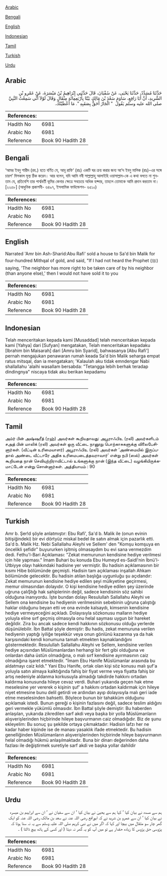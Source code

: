 [Arabic](#arabic)

[Bengali](#bengali)

[English](#english)

[Indonesian](#indonesian)

[Tamil](#tamil)

[Turkish](#turkish)

[Urdu](#urdu)

## Arabic


<div dir="rtl" lang="ar" style={{fontSize:'larger',backgroundColor:'#f8f9fa',padding:20}}>
حَدَّثَنَا مُسَدَّدٌ، حَدَّثَنَا يَحْيَى، عَنْ سُفْيَانَ، قَالَ حَدَّثَنِي إِبْرَاهِيمُ بْنُ مَيْسَرَةَ، عَنْ عَمْرِو بْنِ الشَّرِيدِ، أَنَّ أَبَا رَافِعٍ، سَاوَمَ سَعْدَ بْنَ مَالِكٍ بَيْتًا بِأَرْبَعِمِائَةِ مِثْقَالٍ وَقَالَ لَوْلاَ أَنِّي سَمِعْتُ النَّبِيَّ صلى الله عليه وسلم يَقُولُ ‏ "‏ الْجَارُ أَحَقُّ بِصَقَبِهِ ‏"‏‏.‏ مَا أَعْطَيْتُكَ‏.‏
</div>
<div style={{backgroundColor:'#f8f9fa',padding:20, marginBottom: 10}}><table> <thead> <tr> <th>References:</th> <th></th> </tr> </thead> <tbody><tr><td>Hadith No</td><td>6981</td></tr><tr><td>Arabic No</td><td>6981</td></tr><tr><td>Reference</td><td>Book 90 Hadith 28</td></tr></tbody></table></div>

## Bengali


<div dir="ltr" lang="bn" style={{fontSize:'larger',backgroundColor:'#f8f9fa',padding:20}}>
‘আমর ইবনু শারীদ (রহ.) হতে বর্ণিত যে, আবূ রাফি‘ (রাঃ) একটি ঘর ক্রয় করার জন্য আ‘দ ইবনু মালিক (রাঃ)-এর সঙ্গে চারশ’ মিসকাল মূল্য ঠিক করেন। আর বলেন, যদি আমি নবী সাল্লাল্লাহু আলাইহি ওয়াসাল্লাম-কে এ কথা বলতে না শুনতাম যে, প্রতিবেশি তার পার্শ্ববর্তী ভূমির কেনার ক্ষেত্রে সবচেয়ে অধিক হক্দার, তাহলে তোমাকে আমি প্রদান করতাম না। [২২৫৮] (আধুনিক প্রকাশনী- ৬৪৯৭, ইসলামিক ফাউন্ডেশন- ৬৫১০)
</div>
<div style={{backgroundColor:'#f8f9fa',padding:20, marginBottom: 10}}><table> <thead> <tr> <th>References:</th> <th></th> </tr> </thead> <tbody><tr><td>Hadith No</td><td>6981</td></tr><tr><td>Arabic No</td><td>6981</td></tr><tr><td>Reference</td><td>Book 90 Hadith 28</td></tr></tbody></table></div>

## English


<div dir="ltr" lang="en" style={{fontSize:'larger',backgroundColor:'#f8f9fa',padding:20}}>
Narrated 'Amr bin Ash-Sharid:Abu Rafi' sold a house to Sa'd bin Malik for four-hundred Mithqal of gold, and said, "If I had not heard the Prophet (ﷺ) saying, 'The neighbor has more right to be taken care of by his neighbor (than anyone else),' then I would not have sold it to you
</div>
<div style={{backgroundColor:'#f8f9fa',padding:20, marginBottom: 10}}><table> <thead> <tr> <th>References:</th> <th></th> </tr> </thead> <tbody><tr><td>Hadith No</td><td>6981</td></tr><tr><td>Arabic No</td><td>6981</td></tr><tr><td>Reference</td><td>Book 90 Hadith 28</td></tr></tbody></table></div>

## Indonesian


<div dir="ltr" lang="id" style={{fontSize:'larger',backgroundColor:'#f8f9fa',padding:20}}>
Telah menceritakan kepada kami [Musaddad] telah menceritakan kepada kami [Yahya] dari [Sufyan] mengatakan, Telah menceritakan kepadaku [Ibrahim bin Maisarah] dari [Amru bin Syarid], bahwasanya [Abu Rafi'] pernah mengajukan penawaran rumah keada Sa'd bin Malik seharga empat ratus mitsqal, dan ia mengatakan; 'Kalaulah aku tidak emndengar Nabi shallallahu 'alaihi wasallam bersabda: "Tetangga lebih berhak teradap dindingnya" niscaya tidak aku berikan kepadamu
</div>
<div style={{backgroundColor:'#f8f9fa',padding:20, marginBottom: 10}}><table> <thead> <tr> <th>References:</th> <th></th> </tr> </thead> <tbody><tr><td>Hadith No</td><td>6981</td></tr><tr><td>Arabic No</td><td>6981</td></tr><tr><td>Reference</td><td>Book 90 Hadith 28</td></tr></tbody></table></div>

## Tamil


<div dir="ltr" lang="ta" style={{fontSize:'larger',backgroundColor:'#f8f9fa',padding:20}}>
அம்ர் பின் அஷ்ஷரீத் (ரஹ்) அவர்கள் கூறியதாவது: அபூராஃபிஉ (ரலி) அவர்களிடம் சஅத் பின் மாலிக் (ரலி) அவர்கள் ஒரு வீட்டை நானூறு பொற்காசுகளுக்கு விலைபேசினார்கள். (வீட்டின் உரிமையாளர்) அபூராஃபிஉ (ரலி) அவர்கள் ‘அண்மையில் இருப்பதால் அண்டை வீட்டாரே அதிக உரிமைபடைத்தவராவார்’ என்று நபி (ஸல்) அவர்கள் கூறியதை நான் செவியுற்றிராவிட்டால் உங்களுக்கு நான் (இந்த வீட்டை) வழங்கியிருக்கமாட்டேன் என்று சொன்னார்கள். அத்தியாயம் : 90
</div>
<div style={{backgroundColor:'#f8f9fa',padding:20, marginBottom: 10}}><table> <thead> <tr> <th>References:</th> <th></th> </tr> </thead> <tbody><tr><td>Hadith No</td><td>6981</td></tr><tr><td>Arabic No</td><td>6981</td></tr><tr><td>Reference</td><td>Book 90 Hadith 28</td></tr></tbody></table></div>

## Turkish


<div dir="ltr" lang="tr" style={{fontSize:'larger',backgroundColor:'#f8f9fa',padding:20}}>
Amr b. Şer!d şöyle anlatmıştır: Ebu Rafi', Sa'd b. Malik ile (onun evinin bitişiğindeki) bir evi dörtyüz miskal bedel ile satın almak için pazarlık etti. Sa'd b. Malik Hz. Nebi Sallallahu Aleyhi ve Sellem' den "Komşu komşuya en öncelikli şefidir" buyururken işitmiş olmasaydım bu evi sana vermezdim dedi. Fethu'l-Bari Açıklaması: "Zekat memurunun kendisine hediye verilmesi için hile yapması." İmam Buhari bu konuda Ebu Humeyd es-Saidl'nin İbnü'l-Utbiyye olayı hakkındaki hadisine yer vermiştir. Bu hadisin açıklamasının bir kısmı Hibe bölümünde geçmişti. Hadisin tam açıklaması inşallah Ahkam bölümünde gelecektir. Bu hadisin atılan başlığa uygunluğu şu açıdandır: Zekat memurunun kendisine hediye edilen şeyi mülkyetine geçirmesi, memur olmasından dolayıdır. O kişi kendisine hediye edilen şey üzerinde uğruna çalıŞtığı hak sahiplerinin değil, sadece kendisinin söz sahibi olduğuna inanıyordu. İşte bundan dolayı Resulullah Sallallahu Aleyhi ve Sellem ona kendisine bu hediyenin verilmesinin sebebinin uğruna çalıştığı haklar olduğunu beyan etti ve ona evinde kalsaydı, kimsenin kendisine hediye vermeyeceğini açıkladı. Dolayısıyla sözkonusu malların hediye yoluyla eline sırf geçmiş olmasıyla onu helal sayması uygun bir hareket değildir. Zira bu ancak sadece kendi hakkının sözkonusu olduğu yerlerde düşünülebilir. İbn Battal şöyle demiştir: Bu hadis, zekat memuruna verilen hediyenin yaptığı iyiliğe teşekkür veya onun gönlünü kazanma ya da hak karşısındaki kendi konumuna tamah etmekten kaynaklandığını göstermektedir. Resulullah Sallallahu Aleyhi ve Sellem, kendisine verilen hediye açısından Müslümanlardan herhangi bir fert gibi olduğuna ve onlardan daha üstün olmadığına, o malı sırf kendisine ayırmasının caiz olmadığına işaret etmektedir. "İmam Ebu Hanife Müslümanlar arasında bu aldatmayı caiz kıldı." Yani Ebu Hanife, ortak olan kişi söz konusu malı şuf'a yoluyla satın almaya kalktığında fahiş bir fiyat verme veya fiyatta fahiş bir artış nedeniyle aldanma korkusuyla almadığı takdirde hakkını ortadan kaldırma konusunda hileye cevaz verdi. Buhari yukarıda geçen hak etme meselesine yer vererek o kişinin şuf' a hakkını ortadan kaldırmak için hileye niyet etmesine bunu delil getirdi ve ardından ayıp dolayısıyla malı geri iade etme meselesinden bahsetti. Böylece bunun bir tahakküm olduğunu açıklamak istedi. Bunun gereği o kişinin fazlasını değil, sadece teslim aldığını geri vermekle yükümlü olmasıdır. İbn Battal şöyle demiştir: Bu haberden anlaşılan, yukarıda zikredilen sarf akdi veya başka bir yolla Müslümanların alışverişIerinden hiçbirinde hileye başvurmanın caiz olmadığıdır. Biz de şunu ekleyelim: Bu sonuç şu şekilde ortaya çıkmaktadır: Hadisin lafzı her ne kadar haber kipinde ise de manası yasaklık ifade etmektedir. Bu hadisin genelliğinden Müslümanların alışverişIerinden hiçbirinde hileye başvurmanın helal olmadığı hükmü anlaşılmaktadır. Buna bir dinarı değerinden daha fazlası ile değiştirmek suretiyle sarf akdi ve başka yollar dahildir
</div>
<div style={{backgroundColor:'#f8f9fa',padding:20, marginBottom: 10}}><table> <thead> <tr> <th>References:</th> <th></th> </tr> </thead> <tbody><tr><td>Hadith No</td><td>6981</td></tr><tr><td>Arabic No</td><td>6981</td></tr><tr><td>Reference</td><td>Book 90 Hadith 28</td></tr></tbody></table></div>

## Urdu


<div dir="rtl" lang="ur" style={{fontSize:'larger',backgroundColor:'#f8f9fa',padding:20}}>
ہم سے مسدد نے بیان کیا ‘ کہا ہم سے یحییٰ نے بیان کیا ‘ ان سے سفیان نے ‘ ان سے ابراہیم بن میسرہ نے بیان کیا ‘ ان سے عمرو بن شرید نے کہ ابورافع رضی اللہ عنہ نے سعد بن مالک رضی اللہ عنہ کو ایک گھر چار سو مثقال میں بیچا اور کہا کہ اگر میں نے نبی کریم صلی اللہ علیہ وسلم سے یہ نہ سنا ہوتا کہ پڑوسی حق پڑوس کا زیادہ حقدار ہے تو میں آپ کو یہ گھر نہ دیتا ( اور کسی کے ہاتھ بیچ ڈالتا ) ۔
</div>
<div style={{backgroundColor:'#f8f9fa',padding:20, marginBottom: 10}}><table> <thead> <tr> <th>References:</th> <th></th> </tr> </thead> <tbody><tr><td>Hadith No</td><td>6981</td></tr><tr><td>Arabic No</td><td>6981</td></tr><tr><td>Reference</td><td>Book 90 Hadith 28</td></tr></tbody></table></div>